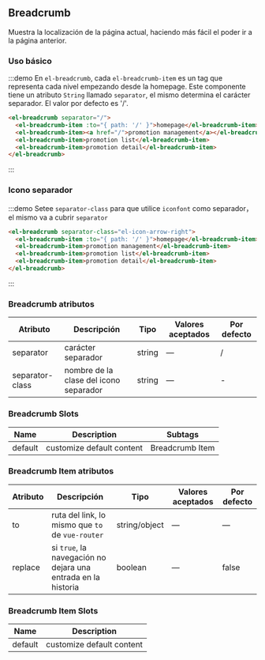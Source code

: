 ## Breadcrumb

Muestra la localización de la página actual, haciendo más fácil el poder ir a la página anterior.

### Uso básico

:::demo En `el-breadcrumb`, cada `el-breadcrumb-item` es un tag que representa cada nivel empezando desde la homepage. Este componente tiene un atributo `String` llamado `separator`, el mismo determina el carácter separador. El valor por defecto es '/'.

```html
<el-breadcrumb separator="/">
  <el-breadcrumb-item :to="{ path: '/' }">homepage</el-breadcrumb-item>
  <el-breadcrumb-item><a href="/">promotion management</a></el-breadcrumb-item>
  <el-breadcrumb-item>promotion list</el-breadcrumb-item>
  <el-breadcrumb-item>promotion detail</el-breadcrumb-item>
</el-breadcrumb>
```

:::

### Icono separador

:::demo Setee `separator-class` para que utilice `iconfont` como separador，el mismo va a cubrir `separator`

```html
<el-breadcrumb separator-class="el-icon-arrow-right">
  <el-breadcrumb-item :to="{ path: '/' }">homepage</el-breadcrumb-item>
  <el-breadcrumb-item>promotion management</el-breadcrumb-item>
  <el-breadcrumb-item>promotion list</el-breadcrumb-item>
  <el-breadcrumb-item>promotion detail</el-breadcrumb-item>
</el-breadcrumb>
```

:::

### Breadcrumb atributos

| Atributo        | Descripción                            | Tipo   | Valores aceptados | Por defecto |
| --------------- | -------------------------------------- | ------ | ----------------- | ----------- |
| separator       | carácter separador                     | string | —                 | /           |
| separator-class | nombre de la clase del icono separador | string | —                 | -           |

### Breadcrumb Slots

| Name    | Description               | Subtags         |
| ------- | ------------------------- | --------------- |
| default | customize default content | Breadcrumb Item |

### Breadcrumb Item atributos

| Atributo | Descripción                                                   | Tipo          | Valores aceptados | Por defecto |
| -------- | ------------------------------------------------------------- | ------------- | ----------------- | ----------- |
| to       | ruta del link, lo mismo que `to` de `vue-router`              | string/object | —                 | —           |
| replace  | si `true`, la navegación no dejara una entrada en la historia | boolean       | —                 | false       |

### Breadcrumb Item Slots

| Name    | Description               |
| ------- | ------------------------- |
| default | customize default content |
